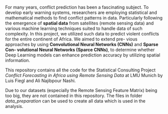 For many years, conflict prediction has been a fascinating subject. To develop
early warning systems, researchers are employing statistical and mathematical methods to find conflict patterns in data. Particularly following the emergence of **spatial
data** from satellites (remote sensing data) and various machine learning techniques
suited to handle data of such complexity. In this project, we utilized such data to
predict violent conflicts for the entire continent of Africa. We aimed to extend pre-
vious approaches by using **Convolutional Neural Networks (CNNs)** and **Sparse Con-
volutional Neural Networks (Sparce CNNs)**, to determine whether Deep Learning
models can enhance prediction accuracy by utilizing spatial information.


This repository contains all the code for the Statistical Consulting Project *Conflict Forecasting in Africa using Remote Sensing Data* at LMU Munich by Luis Fiegl and Ali Najibpour Nashi.

Due to our datasets (especially the Remote Sensing Feature Matrix) being too big, they are not contained in this repository. The files in folder *data_preparation* can be used to create all data which is used in the analysis.
